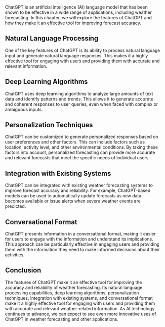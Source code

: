 
ChatGPT is an artificial intelligence (AI) language model that has been shown to be effective in a wide range of applications, including weather forecasting. In this chapter, we will explore the features of ChatGPT and how they make it an effective tool for improving forecast accuracy.

Natural Language Processing
---------------------------

One of the key features of ChatGPT is its ability to process natural language input and generate natural language responses. This makes it a highly effective tool for engaging with users and providing them with accurate and relevant information.

Deep Learning Algorithms
------------------------

ChatGPT uses deep learning algorithms to analyze large amounts of text data and identify patterns and trends. This allows it to generate accurate and coherent responses to user queries, even when faced with complex or ambiguous inputs.

Personalization Techniques
--------------------------

ChatGPT can be customized to generate personalized responses based on user preferences and other factors. This can include factors such as location, activity level, and other environmental conditions. By taking these factors into account, personalized forecasting can provide more accurate and relevant forecasts that meet the specific needs of individual users.

Integration with Existing Systems
---------------------------------

ChatGPT can be integrated with existing weather forecasting systems to improve forecast accuracy and reliability. For example, ChatGPT-based models can be used to automatically update forecasts as new data becomes available or issue alerts when severe weather events are predicted.

Conversational Format
---------------------

ChatGPT presents information in a conversational format, making it easier for users to engage with the information and understand its implications. This approach can be particularly effective in engaging users and providing them with the information they need to make informed decisions about their activities.

Conclusion
----------

The features of ChatGPT make it an effective tool for improving the accuracy and reliability of weather forecasting. Its natural language processing capabilities, deep learning algorithms, personalization techniques, integration with existing systems, and conversational format make it a highly effective tool for engaging with users and providing them with accurate and relevant weather-related information. As AI technology continues to advance, we can expect to see even more innovative uses of ChatGPT in weather forecasting and other applications.
